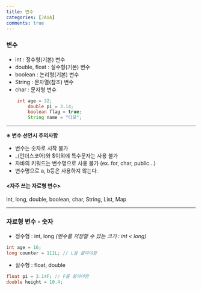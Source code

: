 ```yaml
---
title: 변수
categories: [JAVA]
comments: true
---
```


### 변수 
- int : 정수형(기본) 변수
- double, float : 실수형(기본) 변수
- boolean : 논리형(기본) 변수
- String : 문자열(참조) 변수
- char : 문자형 변수

```java
    int age = 32;
		double pi = 3.14;
		boolean flag = true;
		String name = "티모";
```
---
**※ 변수 선언시 주의사항**
- 변수는 숫자로 시작 불가
- _(언더스코어)와 $이외에 특수문자는 사용 불가
- 자바의 키워드는 변수명으로 사용 불가 (ex. for, char, public...)
- 변수명으로 a, b등은 사용하지 않는다.

#### <자주 쓰는 자료형 변수>
int, long, double, boolean, char, String, List, Map

---
### 자료형 변수 - 숫자
- 정수형 : int, long
_(변수를 저장할 수 있는 크기 : int < long)_
```java
int age = 16;
long counter = 111L; // L을 붙여야함
```

- 실수형 : float, double
```java
float pi = 3.14F; // F를 붙여야함
double height = 10.4;
```